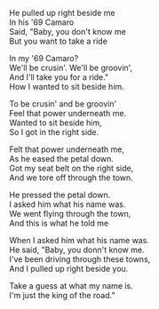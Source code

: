 <!--
title: King of the Road
date: 7 November 2004
tags: poetry
-->

He pulled up right beside me  
In his '69 Camaro  
Said, "Baby, you don't know me  
But you want to take a ride  

In my '69 Camaro?  
We'll be crusin'. We'll be groovin',  
And I'll take you for a ride."  
How I wanted to sit beside him.  

To be crusin' and be groovin'  
Feel that power underneath me.  
Wanted to sit beside him,  
So I got in the right side.  

Felt that power underneath me,  
As he eased the petal down.  
Got my seat belt on the right side,  
And we tore off through the town.  

He pressed the petal down.  
I asked him what his name was.  
We went flying through the town,  
And this is what he told me  

When I asked him what his name was.  
He said, "Baby, you donn't know me.  
I've been driving through these towns,  
And I pulled up right beside you.  

Take a guess at what my name is.  
I'm just the king of the road."  
